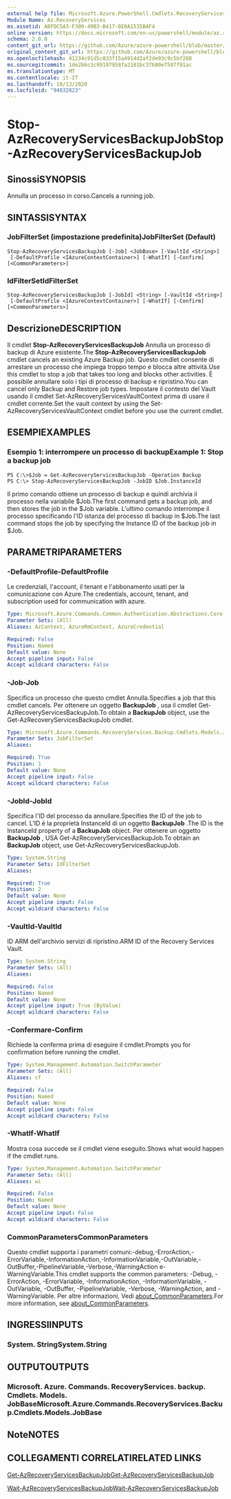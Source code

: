 ```yaml
---
external help file: Microsoft.Azure.PowerShell.Cmdlets.RecoveryServices.Backup.dll-Help.xml
Module Name: Az.RecoveryServices
ms.assetid: A8FDC5A3-F309-49B3-B417-8E0A1535BAF4
online version: https://docs.microsoft.com/en-us/powershell/module/az.recoveryservices/stop-azrecoveryservicesbackupjob
schema: 2.0.0
content_git_url: https://github.com/Azure/azure-powershell/blob/master/src/RecoveryServices/RecoveryServices/help/Stop-AzRecoveryServicesBackupJob.md
original_content_git_url: https://github.com/Azure/azure-powershell/blob/master/src/RecoveryServices/RecoveryServices/help/Stop-AzRecoveryServicesBackupJob.md
ms.openlocfilehash: 41234c91d5c833f15a4914d2af2de93c9c5bf288
ms.sourcegitcommit: 1de2b6c3c99197958fa2101bc37680e7507f91ac
ms.translationtype: MT
ms.contentlocale: it-IT
ms.lasthandoff: 10/13/2020
ms.locfileid: "94032823"
---
```

# <span data-ttu-id="d1d8b-101">Stop-AzRecoveryServicesBackupJob</span><span class="sxs-lookup"><span data-stu-id="d1d8b-101">Stop-AzRecoveryServicesBackupJob</span></span>

## <span data-ttu-id="d1d8b-102">Sinossi</span><span class="sxs-lookup"><span data-stu-id="d1d8b-102">SYNOPSIS</span></span>
<span data-ttu-id="d1d8b-103">Annulla un processo in corso.</span><span class="sxs-lookup"><span data-stu-id="d1d8b-103">Cancels a running job.</span></span>

## <span data-ttu-id="d1d8b-104">SINTASSI</span><span class="sxs-lookup"><span data-stu-id="d1d8b-104">SYNTAX</span></span>

### <span data-ttu-id="d1d8b-105">JobFilterSet (impostazione predefinita)</span><span class="sxs-lookup"><span data-stu-id="d1d8b-105">JobFilterSet (Default)</span></span>
```
Stop-AzRecoveryServicesBackupJob [-Job] <JobBase> [-VaultId <String>]
 [-DefaultProfile <IAzureContextContainer>] [-WhatIf] [-Confirm] [<CommonParameters>]
```

### <span data-ttu-id="d1d8b-106">IdFilterSet</span><span class="sxs-lookup"><span data-stu-id="d1d8b-106">IdFilterSet</span></span>
```
Stop-AzRecoveryServicesBackupJob [-JobId] <String> [-VaultId <String>]
 [-DefaultProfile <IAzureContextContainer>] [-WhatIf] [-Confirm] [<CommonParameters>]
```

## <span data-ttu-id="d1d8b-107">Descrizione</span><span class="sxs-lookup"><span data-stu-id="d1d8b-107">DESCRIPTION</span></span>
<span data-ttu-id="d1d8b-108">Il cmdlet **Stop-AzRecoveryServicesBackupJob** Annulla un processo di backup di Azure esistente.</span><span class="sxs-lookup"><span data-stu-id="d1d8b-108">The **Stop-AzRecoveryServicesBackupJob** cmdlet cancels an existing Azure Backup job.</span></span>
<span data-ttu-id="d1d8b-109">Questo cmdlet consente di arrestare un processo che impiega troppo tempo e blocca altre attività.</span><span class="sxs-lookup"><span data-stu-id="d1d8b-109">Use this cmdlet to stop a job that takes too long and blocks other activities.</span></span>
<span data-ttu-id="d1d8b-110">È possibile annullare solo i tipi di processo di backup e ripristino.</span><span class="sxs-lookup"><span data-stu-id="d1d8b-110">You can cancel only Backup and Restore job types.</span></span>
<span data-ttu-id="d1d8b-111">Impostare il contesto del Vault usando il cmdlet Set-AzRecoveryServicesVaultContext prima di usare il cmdlet corrente.</span><span class="sxs-lookup"><span data-stu-id="d1d8b-111">Set the vault context by using the Set-AzRecoveryServicesVaultContext cmdlet before you use the current cmdlet.</span></span>

## <span data-ttu-id="d1d8b-112">ESEMPI</span><span class="sxs-lookup"><span data-stu-id="d1d8b-112">EXAMPLES</span></span>

### <span data-ttu-id="d1d8b-113">Esempio 1: interrompere un processo di backup</span><span class="sxs-lookup"><span data-stu-id="d1d8b-113">Example 1: Stop a backup job</span></span>
```
PS C:\>$Job = Get-AzRecoveryServicesBackupJob -Operation Backup
PS C:\> Stop-AzRecoveryServicesBackupJob -JobID $Job.InstanceId
```

<span data-ttu-id="d1d8b-114">Il primo comando ottiene un processo di backup e quindi archivia il processo nella variabile $Job.</span><span class="sxs-lookup"><span data-stu-id="d1d8b-114">The first command gets a backup job, and then stores the job in the $Job variable.</span></span>
<span data-ttu-id="d1d8b-115">L'ultimo comando interrompe il processo specificando l'ID istanza del processo di backup in $Job.</span><span class="sxs-lookup"><span data-stu-id="d1d8b-115">The last command stops the job by specifying the Instance ID of the backup job in $Job.</span></span>

## <span data-ttu-id="d1d8b-116">PARAMETRI</span><span class="sxs-lookup"><span data-stu-id="d1d8b-116">PARAMETERS</span></span>

### <span data-ttu-id="d1d8b-117">-DefaultProfile</span><span class="sxs-lookup"><span data-stu-id="d1d8b-117">-DefaultProfile</span></span>
<span data-ttu-id="d1d8b-118">Le credenziali, l'account, il tenant e l'abbonamento usati per la comunicazione con Azure.</span><span class="sxs-lookup"><span data-stu-id="d1d8b-118">The credentials, account, tenant, and subscription used for communication with azure.</span></span>

```yaml
Type: Microsoft.Azure.Commands.Common.Authentication.Abstractions.Core.IAzureContextContainer
Parameter Sets: (All)
Aliases: AzContext, AzureRmContext, AzureCredential

Required: False
Position: Named
Default value: None
Accept pipeline input: False
Accept wildcard characters: False
```

### <span data-ttu-id="d1d8b-119">-Job</span><span class="sxs-lookup"><span data-stu-id="d1d8b-119">-Job</span></span>
<span data-ttu-id="d1d8b-120">Specifica un processo che questo cmdlet Annulla.</span><span class="sxs-lookup"><span data-stu-id="d1d8b-120">Specifies a job that this cmdlet cancels.</span></span>
<span data-ttu-id="d1d8b-121">Per ottenere un oggetto **BackupJob** , usa il cmdlet Get-AzRecoveryServicesBackupJob.</span><span class="sxs-lookup"><span data-stu-id="d1d8b-121">To obtain a **BackupJob** object, use the Get-AzRecoveryServicesBackupJob cmdlet.</span></span>

```yaml
Type: Microsoft.Azure.Commands.RecoveryServices.Backup.Cmdlets.Models.JobBase
Parameter Sets: JobFilterSet
Aliases:

Required: True
Position: 1
Default value: None
Accept pipeline input: False
Accept wildcard characters: False
```

### <span data-ttu-id="d1d8b-122">-JobId</span><span class="sxs-lookup"><span data-stu-id="d1d8b-122">-JobId</span></span>
<span data-ttu-id="d1d8b-123">Specifica l'ID del processo da annullare.</span><span class="sxs-lookup"><span data-stu-id="d1d8b-123">Specifies the ID of the job to cancel.</span></span>
<span data-ttu-id="d1d8b-124">L'ID è la proprietà InstanceId di un oggetto **BackupJob** .</span><span class="sxs-lookup"><span data-stu-id="d1d8b-124">The ID is the InstanceId property of a **BackupJob** object.</span></span>
<span data-ttu-id="d1d8b-125">Per ottenere un oggetto **BackupJob** , USA Get-AzRecoveryServicesBackupJob.</span><span class="sxs-lookup"><span data-stu-id="d1d8b-125">To obtain an **BackupJob** object, use Get-AzRecoveryServicesBackupJob.</span></span>

```yaml
Type: System.String
Parameter Sets: IdFilterSet
Aliases:

Required: True
Position: 2
Default value: None
Accept pipeline input: False
Accept wildcard characters: False
```

### <span data-ttu-id="d1d8b-126">-VaultId</span><span class="sxs-lookup"><span data-stu-id="d1d8b-126">-VaultId</span></span>
<span data-ttu-id="d1d8b-127">ID ARM dell'archivio servizi di ripristino.</span><span class="sxs-lookup"><span data-stu-id="d1d8b-127">ARM ID of the Recovery Services Vault.</span></span>

```yaml
Type: System.String
Parameter Sets: (All)
Aliases:

Required: False
Position: Named
Default value: None
Accept pipeline input: True (ByValue)
Accept wildcard characters: False
```

### <span data-ttu-id="d1d8b-128">-Confermare</span><span class="sxs-lookup"><span data-stu-id="d1d8b-128">-Confirm</span></span>
<span data-ttu-id="d1d8b-129">Richiede la conferma prima di eseguire il cmdlet.</span><span class="sxs-lookup"><span data-stu-id="d1d8b-129">Prompts you for confirmation before running the cmdlet.</span></span>

```yaml
Type: System.Management.Automation.SwitchParameter
Parameter Sets: (All)
Aliases: cf

Required: False
Position: Named
Default value: None
Accept pipeline input: False
Accept wildcard characters: False
```

### <span data-ttu-id="d1d8b-130">-WhatIf</span><span class="sxs-lookup"><span data-stu-id="d1d8b-130">-WhatIf</span></span>
<span data-ttu-id="d1d8b-131">Mostra cosa succede se il cmdlet viene eseguito.</span><span class="sxs-lookup"><span data-stu-id="d1d8b-131">Shows what would happen if the cmdlet runs.</span></span>

```yaml
Type: System.Management.Automation.SwitchParameter
Parameter Sets: (All)
Aliases: wi

Required: False
Position: Named
Default value: None
Accept pipeline input: False
Accept wildcard characters: False
```

### <span data-ttu-id="d1d8b-132">CommonParameters</span><span class="sxs-lookup"><span data-stu-id="d1d8b-132">CommonParameters</span></span>
<span data-ttu-id="d1d8b-133">Questo cmdlet supporta i parametri comuni:-debug,-ErrorAction,-ErrorVariable,-InformationAction,-InformationVariable,-OutVariable,-OutBuffer,-PipelineVariable,-Verbose,-WarningAction e-WarningVariable.</span><span class="sxs-lookup"><span data-stu-id="d1d8b-133">This cmdlet supports the common parameters: -Debug, -ErrorAction, -ErrorVariable, -InformationAction, -InformationVariable, -OutVariable, -OutBuffer, -PipelineVariable, -Verbose, -WarningAction, and -WarningVariable.</span></span> <span data-ttu-id="d1d8b-134">Per altre informazioni, Vedi [about_CommonParameters](http://go.microsoft.com/fwlink/?LinkID=113216).</span><span class="sxs-lookup"><span data-stu-id="d1d8b-134">For more information, see [about_CommonParameters](http://go.microsoft.com/fwlink/?LinkID=113216).</span></span>

## <span data-ttu-id="d1d8b-135">INGRESSI</span><span class="sxs-lookup"><span data-stu-id="d1d8b-135">INPUTS</span></span>

### <span data-ttu-id="d1d8b-136">System. String</span><span class="sxs-lookup"><span data-stu-id="d1d8b-136">System.String</span></span>

## <span data-ttu-id="d1d8b-137">OUTPUT</span><span class="sxs-lookup"><span data-stu-id="d1d8b-137">OUTPUTS</span></span>

### <span data-ttu-id="d1d8b-138">Microsoft. Azure. Commands. RecoveryServices. backup. Cmdlets. Models. JobBase</span><span class="sxs-lookup"><span data-stu-id="d1d8b-138">Microsoft.Azure.Commands.RecoveryServices.Backup.Cmdlets.Models.JobBase</span></span>

## <span data-ttu-id="d1d8b-139">Note</span><span class="sxs-lookup"><span data-stu-id="d1d8b-139">NOTES</span></span>

## <span data-ttu-id="d1d8b-140">COLLEGAMENTI CORRELATI</span><span class="sxs-lookup"><span data-stu-id="d1d8b-140">RELATED LINKS</span></span>

[<span data-ttu-id="d1d8b-141">Get-AzRecoveryServicesBackupJob</span><span class="sxs-lookup"><span data-stu-id="d1d8b-141">Get-AzRecoveryServicesBackupJob</span></span>](./Get-AzRecoveryServicesBackupJob.md)

[<span data-ttu-id="d1d8b-142">Wait-AzRecoveryServicesBackupJob</span><span class="sxs-lookup"><span data-stu-id="d1d8b-142">Wait-AzRecoveryServicesBackupJob</span></span>](./Wait-AzRecoveryServicesBackupJob.md)


